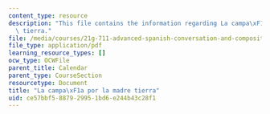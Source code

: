 ```yaml
---
content_type: resource
description: "This file contains the information regarding La campa\xF1a por la madre\
  \ tierra."
file: /media/courses/21g-711-advanced-spanish-conversation-and-composition-spring-2014/ce57bbf5887929951bd6e244b43c28f1_MIT21G_711S14_Madre.pdf
file_type: application/pdf
learning_resource_types: []
ocw_type: OCWFile
parent_title: Calendar
parent_type: CourseSection
resourcetype: Document
title: "La campa\xF1a por la madre tierra"
uid: ce57bbf5-8879-2995-1bd6-e244b43c28f1
---
```

